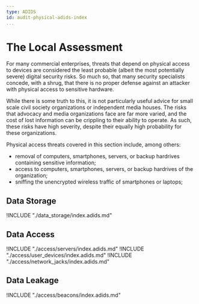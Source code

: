 ```yaml
---
type: ADIDS
id: audit-physical-adids-index
...
```


# The Local Assessment

For many commercial enterprises, threats that depend on physical access to devices are considered the least probable (albeit the most potentially severe) digital security risks. So much so, that many security specialists concede, with a shrug, that there is no proper defense against an attacker with physical access to sensitive hardware.

While there is some truth to this, it is not particularly useful advice for small scale civil society organizations or independent media houses. The risks that advocacy and media organizations face are far more varied, and the cost of lost information can be crippling to their ability to operate. As such, these risks have high severity, despite their equally high probability for these organizations.

Physical access threats covered in this section include, among others:

  * removal of computers, smartphones, servers, or backup hardrives containing sensitive information;
  * access to computers, smartphones, servers, or backup hardrives of the organization;
  * sniffing the unencrypted wireless traffic of smartphones or laptops;

## Data Storage

!INCLUDE "./data_storage/index.adids.md"

## Data Access

!INCLUDE "./access/servers/index.adids.md"
!INCLUDE "./access/user_devices/index.adids.md"
!INCLUDE "./access/network_jacks/index.adids.md"

## Data Leakage

!INCLUDE "./access/beacons/index.adids.md"

